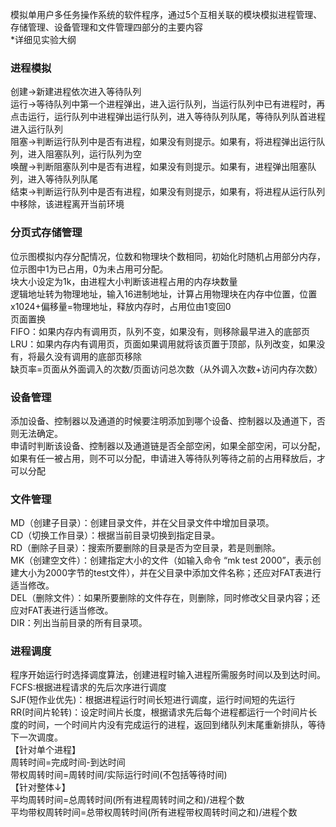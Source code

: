 模拟单用户多任务操作系统的软件程序，通过5个互相关联的模块模拟进程管理、存储管理、设备管理和文件管理四部分的主要内容<br>
*详细见实验大纲

### 进程模拟

创建→新建进程依次进入等待队列<br>
运行→等待队列中第一个进程弹出，进入运行队列，当运行队列中已有进程时，再点击运行，运行队列中进程弹出运行队列，进入等待队列队尾，等待队列队首进程进入运行队列<br>
阻塞→判断运行队列中是否有进程，如果没有则提示。如果有，将进程弹出运行队列，进入阻塞队列，运行队列为空<br>
唤醒→判断阻塞队列中是否有进程，如果没有则提示。如果有，进程弹出阻塞队列，进入等待队列队尾<br>
结束→判断运行队列中是否有进程，如果没有则提示，如果有，将进程从运行队列中移除，该进程离开当前环境<br>

### 分页式存储管理

位示图模拟内存分配情况，位数和物理块个数相同，初始化时随机占用部分内存，位示图中1为已占用，0为未占用可分配。<br>
块大小设定为1k，由进程大小判断该进程占用的内存块数量<br>
逻辑地址转为物理地址，输入16进制地址，计算占用物理块在内存中位置，位置x1024+偏移量=物理地址，释放内存时，占用位由1变回0<br>
页面置换<br>
FIFO：如果内存内有调用页，队列不变，如果没有，则移除最早进入的底部页<br>
LRU：如果内存内有调用页，页面如果调用就将该页置于顶部，队列改变，如果没有，将最久没有调用的底部页移除<br>
缺页率=页面从外面调入的次数/页面访问总次数（从外调入次数+访问内存次数）

### 设备管理

添加设备、控制器以及通道的时候要注明添加到哪个设备、控制器以及通道下，否则无法确定。<br>
申请时判断该设备、控制器以及通道链是否全部空闲，如果全部空闲，可以分配，如果有任一被占用，则不可以分配，申请进入等待队列等待之前的占用释放后，才可以分配

### 文件管理

MD（创建子目录）：创建目录文件，并在父目录文件中增加目录项。<br>
CD（切换工作目录）：根据当前目录切换到指定目录。<br>
RD（删除子目录）：搜索所要删除的目录是否为空目录，若是则删除。<br>
MK（创建空文件）：创建指定大小的文件（如输入命令 “mk  test  2000”，表示创建大小为2000字节的test文件），并在父目录中添加文件名称；还应对FAT表进行适当修改。<br>
DEL（删除文件）：如果所要删除的文件存在，则删除，同时修改父目录内容；还应对FAT表进行适当修改。<br>
DIR：列出当前目录的所有目录项。<br>

### 进程调度

程序开始运行时选择调度算法，创建进程时输入进程所需服务时间以及到达时间。<br>
FCFS:根据进程请求的先后次序进行调度<br>
SJF(短作业优先)：根据进程运行时间长短进行调度，运行时间短的先运行<br>
RR(时间片轮转)：设定时间片长度，根据请求先后每个进程都运行一个时间片长度的时间，一个时间片内没有完成运行的进程，返回到绪队列末尾重新排队，等待下一次调度。<br>
【针对单个进程】<br>
周转时间=完成时间-到达时间<br>
带权周转时间=周转时间/实际运行时间(不包括等待时间)<br>
【针对整体↓】<br>
平均周转时间=总周转时间(所有进程周转时间之和)/进程个数<br>
平均带权周转时间=总带权周转时间(所有进程带权周转时间之和)/进程个数
